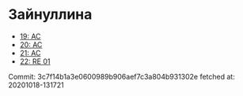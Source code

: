 # Зайнуллина
- [19: AC](19.md)
- [20: AC](20.md)
- [21: AC](21.md)
- [22: RE 01](22.md)

Commit: 3c7f14b1a3e0600989b906aef7c3a804b931302e
 fetched at: 20201018-131721
